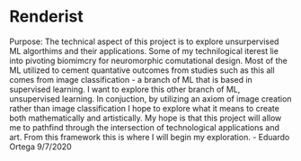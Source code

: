 # Renderist

Purpose: The technical aspect of this project is to explore unsurpervised ML algorthims and their applications. Some of my technilogical iterest lie into pivoting biomimcry for neuromorphic comutational design. Most of the ML utilized to cement quantative outcomes from studies such as this all comes from image classification - a branch of ML that is based in supervised learning. I want to explore this other branch of ML, unsupervised learning. In conjuction, by utilizing an axiom of image creation rather than image classification I hope to explore what it means to create both mathematically and artistically. My hope is that this project will allow me to pathfind through the intersection of technological applications and art. From this framework this is where I will begin my exploration. - Eduardo Ortega 9/7/2020 
